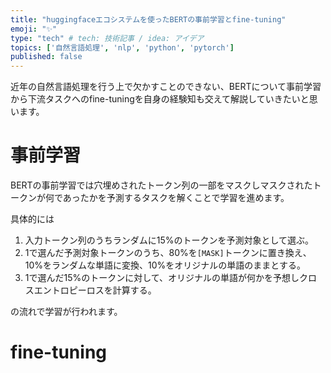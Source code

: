 ```yaml
---
title: "huggingfaceエコシステムを使ったBERTの事前学習とfine-tuning"
emoji: "✨"
type: "tech" # tech: 技術記事 / idea: アイデア
topics: ['自然言語処理', 'nlp', 'python', 'pytorch']
published: false
---
```


近年の自然言語処理を行う上で欠かすことのできない、BERTについて事前学習から下流タスクへのfine-tuningを自身の経験知も交えて解説していきたいと思います。

# 事前学習
BERTの事前学習では穴埋めされたトークン列の一部をマスクしマスクされたトークンが何であったかを予測するタスクを解くことで学習を進めます。

具体的には

1. 入力トークン列のうちランダムに15%のトークンを予測対象として選ぶ。
2. 1で選んだ予測対象トークンのうち、80%を`[MASK]`トークンに置き換え、10%をランダムな単語に変換、10%をオリジナルの単語のままとする。
3. 1で選んだ15%のトークンに対して、オリジナルの単語が何かを予想しクロスエントロピーロスを計算する。

の流れで学習が行われます。

# fine-tuning